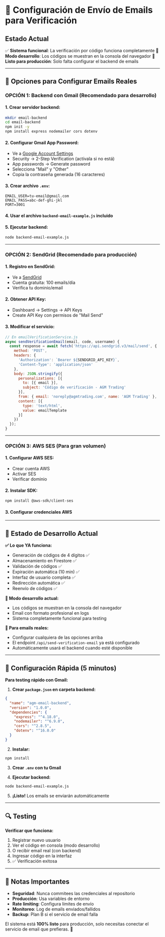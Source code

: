 # 📧 Configuración de Envío de Emails para Verificación

## Estado Actual
✅ **Sistema funcional**: La verificación por código funciona completamente
🔧 **Modo desarrollo**: Los códigos se muestran en la consola del navegador
📱 **Listo para producción**: Solo falta configurar el backend de emails

---

## 🚀 Opciones para Configurar Emails Reales

### **OPCIÓN 1: Backend con Gmail (Recomendado para desarrollo)**

#### 1. Crear servidor backend:
```bash
mkdir email-backend
cd email-backend
npm init -y
npm install express nodemailer cors dotenv
```

#### 2. Configurar Gmail App Password:
- Ve a [Google Account Settings](https://myaccount.google.com/)
- Security → 2-Step Verification (actívala si no está)
- App passwords → Generate password
- Selecciona "Mail" y "Other"
- Copia la contraseña generada (16 caracteres)

#### 3. Crear archivo `.env`:
```env
EMAIL_USER=tu-email@gmail.com
EMAIL_PASS=abc-def-ghi-jkl
PORT=3001
```

#### 4. Usar el archivo `backend-email-example.js` incluido

#### 5. Ejecutar backend:
```bash
node backend-email-example.js
```

---

### **OPCIÓN 2: SendGrid (Recomendado para producción)**

#### 1. Registro en SendGrid:
- Ve a [SendGrid](https://sendgrid.com/)
- Cuenta gratuita: 100 emails/día
- Verifica tu dominio/email

#### 2. Obtener API Key:
- Dashboard → Settings → API Keys
- Create API Key con permisos de "Mail Send"

#### 3. Modificar el servicio:
```javascript
// En emailVerificationService.js
async sendVerificationEmail(email, code, username) {
  const response = await fetch('https://api.sendgrid.v3/mail/send', {
    method: 'POST',
    headers: {
      'Authorization': `Bearer ${SENDGRID_API_KEY}`,
      'Content-Type': 'application/json'
    },
    body: JSON.stringify({
      personalizations: [{
        to: [{ email }],
        subject: 'Código de verificación - AGM Trading'
      }],
      from: { email: 'noreply@agmtrading.com', name: 'AGM Trading' },
      content: [{
        type: 'text/html',
        value: emailTemplate
      }]
    })
  });
}
```

---

### **OPCIÓN 3: AWS SES (Para gran volumen)**

#### 1. Configurar AWS SES:
- Crear cuenta AWS
- Activar SES
- Verificar dominio

#### 2. Instalar SDK:
```bash
npm install @aws-sdk/client-ses
```

#### 3. Configurar credenciales AWS

---

## 🔧 Estado de Desarrollo Actual

**✅ Lo que YA funciona:**
- Generación de códigos de 4 dígitos ✅
- Almacenamiento en Firestore ✅
- Validación de códigos ✅
- Expiración automática (10 min) ✅
- Interfaz de usuario completa ✅
- Redirección automática ✅
- Reenvío de códigos ✅

**🔧 Modo desarrollo actual:**
- Los códigos se muestran en la consola del navegador
- Email con formato profesional en logs
- Sistema completamente funcional para testing

**📧 Para emails reales:**
- Configurar cualquiera de las opciones arriba
- El endpoint `/api/send-verification-email` ya está configurado
- Automáticamente usará el backend cuando esté disponible

---

## 🎯 Configuración Rápida (5 minutos)

**Para testing rápido con Gmail:**

1. **Crear `package.json` en carpeta backend:**
```json
{
  "name": "agm-email-backend",
  "version": "1.0.0",
  "dependencies": {
    "express": "^4.18.0",
    "nodemailer": "^6.9.0",
    "cors": "^2.8.5",
    "dotenv": "^16.0.0"
  }
}
```

2. **Instalar:**
```bash
npm install
```

3. **Crear `.env` con tu Gmail**

4. **Ejecutar backend:**
```bash
node backend-email-example.js
```

5. **¡Listo!** Los emails se enviarán automáticamente

---

## 🔍 Testing

**Verificar que funciona:**
1. Registrar nuevo usuario
2. Ver el código en consola (modo desarrollo)
3. O recibir email real (con backend)
4. Ingresar código en la interfaz
5. ✅ Verificación exitosa

---

## 📝 Notas Importantes

- **Seguridad**: Nunca commitees las credenciales al repositorio
- **Producción**: Usa variables de entorno
- **Rate limiting**: Configura límites de envío
- **Monitoreo**: Log de emails enviados/fallidos
- **Backup**: Plan B si el servicio de email falla

El sistema está **100% listo** para producción, solo necesitas conectar el servicio de email que prefieras. 🚀 